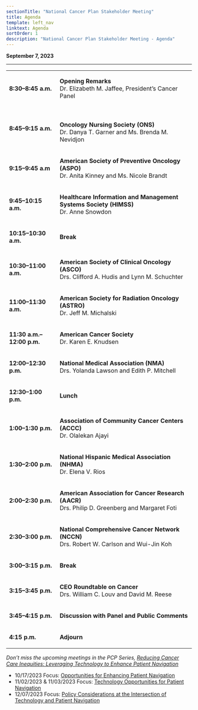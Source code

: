```yaml
---
sectionTitle: "National Cancer Plan Stakeholder Meeting"
title: Agenda
template: left_nav
linktext: Agenda
sortOrder: 1
description: "National Cancer Plan Stakeholder Meeting - Agenda"
---
```


**September 7, 2023**

<hr />

<table class="agenda-table">
<tbody>
<tr><td>

**8:30–8:45 a.m.**

</td>
<td>

**Opening Remarks** \
Dr. Elizabeth M. Jaffee, President’s Cancer Panel

</td>
</tr><tr><td>

**8:45–9:15 a.m.**
</td>
<td>&nbsp;

**Oncology Nursing Society (ONS)** \
Dr. Danya T. Garner and Ms. Brenda M. Nevidjon
</td>
</tr><tr><td>

**9:15–9:45 a.m**

</td>
<td>

**American Society of Preventive Oncology (ASPO)** \
Dr. Anita Kinney and Ms. Nicole Brandt

</td>
</tr><tr><td>

**9:45–10:15 a.m.**
</td>
<td>

**Healthcare Information and Management Systems Society (HIMSS)** \
Dr. Anne Snowdon
</td>
</tr><tr><td>

**10:15–10:30 a.m.**

</td>
<td>

**Break**
</td>
</tr><tr><td>

**10:30–11:00 a.m.**

</td>
<td>

**American Society of Clinical Oncology (ASCO)** \
Drs. Clifford A. Hudis and Lynn M. Schuchter
</td>
</tr><tr><td>

**11:00–11:30 a.m.**
</td>
<td>

**American Society for Radiation Oncology (ASTRO)** \
Dr. Jeff M. Michalski
</td>
</tr><tr><td>

**11:30 a.m.–12:00 p.m.**
</td>
<td>

**American Cancer Society** \
Dr. Karen E. Knudsen
</td>
</tr><tr><td>

**12:00–12:30 p.m.**
</td>
<td>

**National Medical Association (NMA)** \
Drs. Yolanda Lawson and Edith P. Mitchell
</td>
</tr><tr><td>

**12:30–1:00 p.m.**
</td>
<td>

**Lunch**
</td>
</tr><tr><td>

**1:00–1:30 p.m.**
</td>
<td>

**Association of Community Cancer Centers (ACCC)** \
Dr. Olalekan Ajayi
</td>
</tr><tr><td>

**1:30–2:00 p.m.**
</td>
<td>

**National Hispanic Medical Association (NHMA)** \
Dr. Elena V. Rios
</td>
</tr><tr><td>

**2:00–2:30 p.m.**
</td>
<td>

**American Association for Cancer Research (AACR)** \
Drs. Philip D. Greenberg and Margaret Foti
</td>
</tr><tr><td>

**2:30–3:00 p.m.**
</td>
<td>

**National Comprehensive Cancer Network (NCCN)** \
Drs. Robert W. Carlson and Wui-Jin Koh
</td>
</tr><tr><td>

**3:00–3:15 p.m.**
</td>
<td>

**Break**
</td>
</tr><tr><td>

**3:15–3:45 p.m.**
</td>
<td>

**CEO Roundtable on Cancer** \
Drs. William C. Louv and David M. Reese
</td>
</tr><tr><td>

**3:45–4:15 p.m.**
</td>
<td>

**Discussion with Panel and Public Comments**
</td>
</tr><tr><td>

**4:15 p.m.**
</td>
<td>

**Adjourn**

</td>
</tr></tbody></table>

*Don’t miss the upcoming meetings in the PCP Series, [Reducing Cancer Care Inequities: Leveraging Technology to Enhance Patient Navigation](/reports/2023/inequities/)*
-	10/17/2023 Focus: [Opportunities for Enhancing Patient Navigation](/reports/2023/opportunities-enhancing-navigation/)
-	11/02/2023 & 11/03/2023 Focus: [Technology Opportunities for Patient Navigation](/reports/2023/technology-opportunities/)
-	12/07/2023 Focus: [Policy Considerations at the Intersection of Technology and Patient Navigation](/reports/2023/policy-considerations/)
